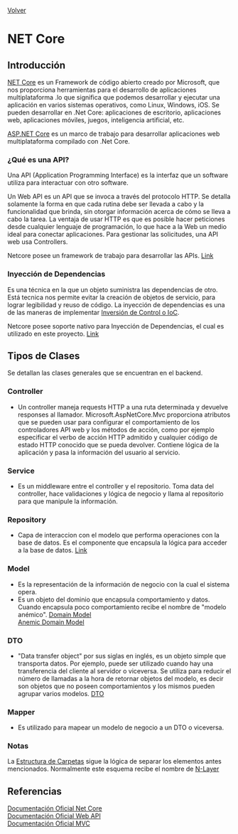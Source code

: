 [Volver](./index.md)

# NET Core

## Introducción

[NET Core](https://docs.microsoft.com/es-es/dotnet/core/) es un Framework de código abierto creado por Microsoft, que nos proporciona herramientas para el desarrollo de aplicaciones multiplataforma .lo que significa que podemos desarrollar y ejecutar una aplicación en varios sistemas operativos, como Linux, Windows, iOS. Se pueden desarrollar en .Net Core: aplicaciones de escritorio, aplicaciones web, aplicaciones móviles, juegos, inteligencia artificial, etc.

[ASP.NET Core](https://docs.microsoft.com/es-es/aspnet/core/?view=aspnetcore-3.1) es un marco de trabajo para desarrollar aplicaciones web multiplataforma compilado con .Net Core.


### ¿Qué es una API?

Una API (Application Programming Interface) es la interfaz que un software utiliza para interactuar con otro software.

Un Web API es un API que se invoca a través del protocolo HTTP.  Se detalla solamente la forma en que cada rutina debe ser llevada a cabo y la funcionalidad que brinda, sin otorgar información acerca de cómo se lleva a cabo la tarea. La ventaja de usar HTTP es que es posible hacer peticiones desde cualquier lenguaje de programación, lo que hace a la Web un medio ideal para conectar aplicaciones. Para gestionar las solicitudes, una API web usa Controllers.

Netcore posee un framework de trabajo para desarrollar las APIs. [Link](https://docs.microsoft.com/en-us/aspnet/core/tutorials/first-web-api?view=aspnetcore-3.1&tabs=visual-studio)

### Inyección de Dependencias
Es una técnica en la que un objeto suministra las dependencias de otro. Está tecnica nos permite evitar la creación de objetos de servicio, para lograr legibilidad y reuso de código.
La inyección de dependencias es una de las maneras de implementar [Inversión de Control o IoC](https://en.wikipedia.org/wiki/Inversion_of_control).

Netcore posee soporte nativo para Inyección de Dependencias, el cual es utilizado en este proyecto. [Link](https://docs.microsoft.com/en-us/aspnet/core/fundamentals/dependency-injection?view=aspnetcore-3.1)


## Tipos de Clases
Se detallan las clases generales que se encuentran en el backend.

### Controller

- Un controller maneja requests HTTP a una ruta determinada y devuelve responses al llamador. 
Microsoft.AspNetCore.Mvc proporciona atributos que se pueden usar para configurar el comportamiento de los controladores API web y los métodos de acción, como por ejemplo especificar el verbo de acción HTTP admitido y cualquier código de estado HTTP conocido que se pueda devolver. Contiene lógica de la aplicación y pasa la información del usuario al servicio.

### Service

- Es un middleware entre el controller y el repositorio. Toma data del controller, hace validaciones y lógica de negocio y llama al repositorio para que manipule la información.

### Repository
- Capa de interaccion con el modelo que performa operaciones con la base de datos. Es el componente que encapsula la lógica para acceder a la base de datos. 
[Link](https://docs.microsoft.com/en-us/dotnet/architecture/microservices/microservice-ddd-cqrs-patterns/infrastructure-persistence-layer-design)


### Model
- Es la representación de la información de negocio con la cual el sistema opera.
- Es un objeto del dominio que encapsula comportamiento y datos. Cuando encapsula poco comportamiento recibe el nombre de "modelo anémico". 
[Domain Model](https://martinfowler.com/eaaCatalog/domainModel.html)  
[Anemic Domain Model](https://martinfowler.com/bliki/AnemicDomainModel.html)

### DTO

- "Data transfer object" por sus siglas en inglés, es un objeto simple que transporta datos. Por ejemplo, puede ser utilizado cuando hay una transferencia del cliente al servidor o viceversa. Se utiliza para reducir el número de llamadas a la hora de retornar objetos del modelo, es decir son objetos que no poseen comportamientos y los mismos pueden agrupar varios modelos.
[DTO](https://martinfowler.com/eaaCatalog/dataTransferObject.html)

### Mapper
- Es utilizado para mapear un modelo de negocio a un DTO o viceversa.

### Notas
La [Estructura de Carpetas](./estructura-carpetas-netcore.md) sigue la lógica de separar los elementos antes mencionados.
Normalmente este esquema recibe el nombre de [N-Layer](https://es.wikipedia.org/wiki/Programaci%C3%B3n_por_capas)

## Referencias
[Documentación Oficial Net Core](https://docs.microsoft.com/es-es/dotnet/core/)   
[Documentación Oficial Web API](https://docs.microsoft.com/en-us/aspnet/web-api/)   
[Documentación Oficial MVC](https://docs.microsoft.com/en-us/aspnet/mvc/)   

